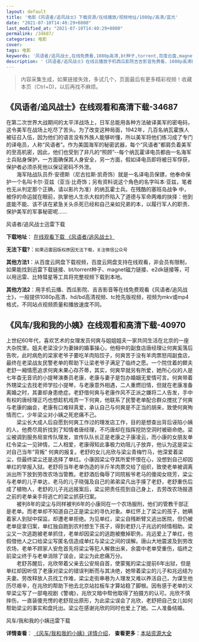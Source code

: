 ```yaml
---
layout: default
title: '电影《风语者/追风战士》下载资源/在线播放/视频地址/1080p/高清/蓝光'
date: "2021-07-10T14:40:29+0800"
last_modified_at: "2021-07-10T14:40:29+0800"
permalink: /34687/
categories: 电影
cover:
tags: 电影
keywords: '风语者/追风战士,在线免费看,1080p高清,bt种子,torrent,百度云盘,magnet,磁力链,迅雷下载资源'
description: '《风语者/追风战士》在线云播放手机西瓜影院吉吉影音免费看，1080p高清bd/hd未删减完整版和tc抢先枪版，mkv/mp4格式，附带bt/torrent种子、magnet/磁力链、百度云盘、网盘资源迅雷下载链接'
---
```


>内容采集生成，如果链接失效，多试几个，页面最后有更多精彩视频！收藏本页（Ctrl+D)，以后再找不麻烦。


## 《风语者/追风战士》在线观看和高清下载-34687

在第二次世界大战期间的太平洋战场上，日军总能用各种方法破译美军的密电码，这令美军在战场上吃尽了苦头。为了改变这种局面，1942年，几百名纳瓦霍族人被征召入伍，因为他们的语言没有外族人能够听懂，所以美军将他们练习成了专门的译电员，人称&ldquo;风语者&rdquo;。作为美国海军的秘密武器，每个&ldquo;风语者&rdquo;都肩负着美军的至高机密，因此，他们也受到了非凡的“照顾”--每个纳瓦霍译电员都由一名海军士兵贴身保护，一方面确保其人身安全，另一方面，假如译电员即将被日军俘获，保护者必须杀死他以保证密码不外泄。<br />　　海军陆战队员乔&middot;安德斯（尼古拉斯·凯奇饰）就是一名译电员保镖，他奉命保护一个名叫卡尔&middot;亚兹（亚当&middot;比奇饰；另有资料说这个角色的名字叫本·亚兹，笔者也无从判定那个正确，请以影片为准）的纳瓦霍士兵。在残酷的塞班岛战争 中，被俘的命运就在眼前，执掌他人生杀大权的乔陷入了道德与军命两难的抉择：他到底能不能、该不该在紧急关头杀死已经和自己亲如兄弟的本，以履行军人的职责、保护美军的军事秘密呢&hellip;…


风语者/追风战士迅雷下载

**下载地址**： [在线观看下载 《风语者/追风战士》](https://www.993dy.com//vod-detail-id-14243.html) 


**无法下载?**：`如果迅雷因版权原因无法下载，关注微信公众号 `

**其他方法1**：从百度云网盘下载视频，百度云网盘支持在线观看，非会员有限制，如果能找到迅雷下载链接、bt/torrent种子、magnet磁力链接、e2dk链接等，可以用迅雷、比特彗星等工具将完整视频下载到本地。

**其他方法2**：用手机云播、西瓜影院、吉吉影音等在线免费观看《风语者/追风战士》，一般提供1080p高清、hd/bd高清视频、tc抢先版视频，视频为mkv或mp4格式，不同站点视频质量和播放速度不同。


## 《风车/我和我的小姨》在线观看和高清下载-40970

上世纪60年代，喜欢艺术的女理发员何爽与姐姐姐夫一家共同生活在北京的一座大杂院里。姐夫老梁没少为妻妹的婚事操心，他相中的副食店唐经理让何爽奚落后告吹，此时病危的梁家老爷子要吃羊肉陷饺子，何爽苦于没有羊肉票怒闯副食店，最终在老梁战友民警老单的帮助下让梁老爷子满足了临终之愿。一个院住着的鳏夫老舒一厢情愿追求何爽未果心存芥蒂，其实，何爽早就另有所爱，她所心仪的人是七年杳无音讯的小提琴演奏员老康，老康与妻子是包办婚姻无爱情可言。何爽带着外甥梁尘去找老师学拉小提琴，与老康意外相遇，二人重燃旧情，但就在老康准备离婚之时，其妻却身患绝症。老舒借何爽与老康作风不正派之嫌将二人告发，手中有权的唐经理正巧也想趁机戏弄一下何爽，他联系了民警老单配合群众搅扰了何爽与老康的幽会，老康有口难辩真爱，承认自己与何爽是不正当的胡来，致使何爽殉情而亡，少年梁尘对小姨之死悲痛不己。<br />　　梁尘长大成人后自愿到何爽工作过的理发店工作，目的是想查出背后诬陷小姨的人，他费尽周折找到了知情者唐经理，不巧唐却在指挥挖防空洞时被砸命绝。梁尘被调到服务局宣传队理发，宣传队队长正是老康之子康凌云，而小康的女朋友单红令梁尘一见钟情，二人相爱，老康得知此事极力劝阻儿子放弃，他认为这是梁尘对自己当年&ldquo;背叛” 何爽的报复。老舒的女儿兆欣与梁尘青梅竹马，他深爱着梁尘，但最终梁尘还是选择了单红。小康因梁尘夺其所爱怀恨在心，没想到自己却因单红的举报入狱。老舒将当年老单伪造的半斤羊肉票交给了组织，致使老单被调离派出所下放到劳改农场当管教。老舒酒后侮辱了同院板爷老马的傻闺女晓芳，梁尘与老单的儿子单达，老马的儿子晓强及自己的弟弟梁凡出手揍了老舒，老舒重伤后成了植物人，老舒的儿子兆远报案后，梁尘把责任揽到自己身上，去劳改农场报道之前的老单亲手将逃亡的梁尘抓获归案。<br />　　被判8年的梁尘与同样被判6年的小康同在一个农场服刑，他们的管教干部正是老单。而老单却不知道自己正是梁尘的寻仇对象。单红怀上了梁尘的孩子，她瞒着家人到狱中探监，却遭老单拒绝。为见单红，梁尘自残断臂又逃出医院，但仍被老单捉拿归案，单红独自跑到农村想生下孩子，得到老舒儿子兆远的倾情相助。梁尘又一次逃跑被老单抓住，老单却因梁尘的逃跑被撤掉职务。兆远爱上了单红，他假借他人之口给梁尘写匿名信造成单红与梁尘之间的误解。唐山大地震波及到劳改农场，老单不顾家人安危首先将梁尘等犯人解救出来，余震中老单受重伤，临终之前梁尘终于与老单消除了误会，梁尘为此悲痛万分。<br />　　老舒苏醒后，兆欣带着父亲去公安局自首，使蒙冤的梁尘提前6年出狱，但是单红却因听信了老康对梁尘的错误判断而与其决绝，她带着梁尘的儿子和兆远结为夫妻。劳改释放人员找工作难，梁尘走街串巷为人理发又难以养活自己，为谋生他历尽艰辛，在兆欣的帮助下他去北京站拉板车才算站稳了脚根。因有感于老单的义举梁尘写了一部电视剧《警魂》，兆欣又暗中帮他取得了拍摄方的认可。兆欣不慎摔伤，一直装傻充愣的老舒现出原形，为此梁尘误会了兆欣，老舒把自己女儿如何帮助梁尘的事实和盘托出。梁尘在感谢兆欣的同时也爱上了她。二人准备结婚。


风车/我和我的小姨迅雷下载

**详情查看**： [《风车/我和我的小姨》详情介绍](/movie/40970/)， **查看更多**：[本站资源大全](/movie/t/all/)


